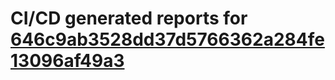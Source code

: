 # CI/CD generated reports for [646c9ab3528dd37d5766362a284fe13096af49a3](https://github.com/hydephp/develop/commit/646c9ab3528dd37d5766362a284fe13096af49a3)
